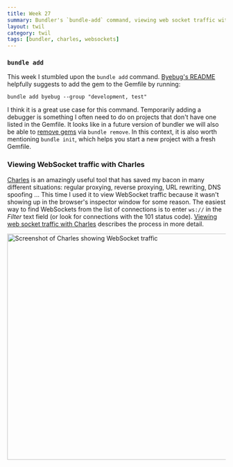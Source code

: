 ```yaml
---
title: Week 27
summary: Bundler's `bundle-add` command, viewing web socket traffic with Charles.
layout: twil
category: twil
tags: [bundler, charles, websockets]
---
```


### `bundle add`

This week I stumbled upon the `bundle add` command. [Byebug's
README][byebug-readme] helpfully suggests to add the gem to the Gemfile by
running:

```
bundle add byebug --group "development, test"
```

I think it is a great use case for this command. Temporarily adding a debugger
is something I often need to do on projects that don't have one listed in the
Gemfile. It looks like in a future version of bundler we will also be able to
[remove gems][bundle-remove] via `bundle remove`. In this context, it is also
worth mentioning `bundle init`, which helps you start a new project with a
fresh Gemfile.

### Viewing WebSocket traffic with Charles

[Charles][] is an amazingly useful tool that has saved my bacon in many
different situations: regular proxying, reverse proxying, URL rewriting, DNS
spoofing ... This time I used it to view WebSocket traffic because it wasn't
showing up in the browser's inspector window for some reason. The easiest way
to find WebSockets from the list of connections is to enter `ws://` in the
_Filter_ text field (or look for connections with the 101 status code).
[Viewing web socket traffic with Charles][charles-ws] describes the process in
more detail.

<img
  alt="Screenshot of Charles showing WebSocket traffic"
  src="/assets{{ page.id }}/charles-ws.png"
  width="522">

[byebug-readme]: https://github.com/deivid-rodriguez/byebug#install
[bundle-remove]: https://github.com/bundler/bundler/pull/6513
[Charles]: https://www.charlesproxy.com
[charles-ws]: http://www.digitalbrix.com/blog/?p=268
